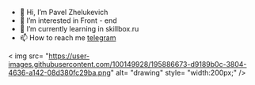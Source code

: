 - 👋 Hi, I’m Pavel Zhelukevich
- 👀 I’m interested in Front - end
- 🌱 I’m currently learning in skillbox.ru
- 📫 How to reach me 
 [telegram](https://t.me/zhelukevich)
 
 <
img
 src=
"https://user-images.githubusercontent.com/100149928/195886673-d9189b0c-3804-4636-a142-08d380fc29ba.png"
 alt=
"drawing"
 style=
"width:200px;"
/>
